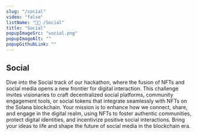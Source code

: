 ```yaml
---
slug: "/social"
video: "false"
listName: "👨‍💻 /Social"
title: "Social"
popupImageSrc: "social.png"
popupImageAlt: ""
popupGithubLink: ""
---
```


## Social

Dive into the Social track of our hackathon, where the fusion of NFTs and social media opens a new frontier for digital interaction. This challenge invites visionaries to craft decentralized social platforms, community engagement tools, or social tokens that integrate seamlessly with NFTs on the Solana blockchain. Your mission is to enhance how we connect, share, and engage in the digital realm, using NFTs to foster authentic communities, protect digital identities, and incentivize positive social interactions. Bring your ideas to life and shape the future of social media in the blockchain era.

